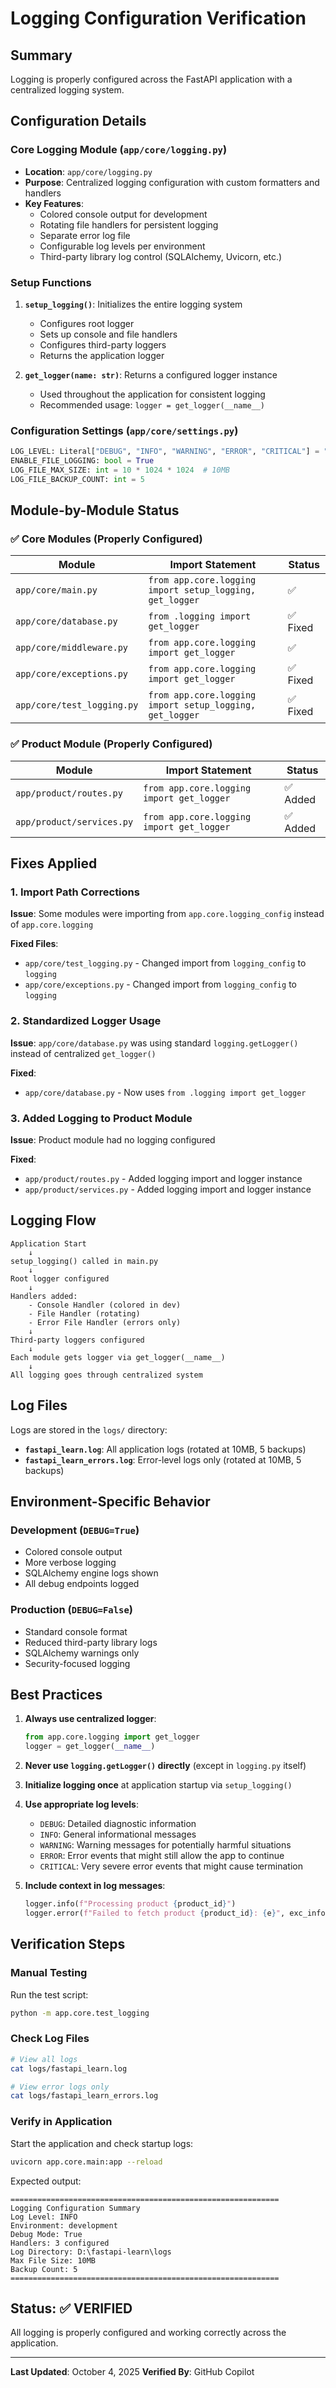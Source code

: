 # Logging Configuration Verification

## Summary
Logging is properly configured across the FastAPI application with a centralized logging system.

## Configuration Details

### Core Logging Module (`app/core/logging.py`)
- **Location**: `app/core/logging.py`
- **Purpose**: Centralized logging configuration with custom formatters and handlers
- **Key Features**:
  - Colored console output for development
  - Rotating file handlers for persistent logging
  - Separate error log file
  - Configurable log levels per environment
  - Third-party library log control (SQLAlchemy, Uvicorn, etc.)

### Setup Functions
1. **`setup_logging()`**: Initializes the entire logging system
   - Configures root logger
   - Sets up console and file handlers
   - Configures third-party loggers
   - Returns the application logger

2. **`get_logger(name: str)`**: Returns a configured logger instance
   - Used throughout the application for consistent logging
   - Recommended usage: `logger = get_logger(__name__)`

### Configuration Settings (`app/core/settings.py`)
```python
LOG_LEVEL: Literal["DEBUG", "INFO", "WARNING", "ERROR", "CRITICAL"] = "INFO"
ENABLE_FILE_LOGGING: bool = True
LOG_FILE_MAX_SIZE: int = 10 * 1024 * 1024  # 10MB
LOG_FILE_BACKUP_COUNT: int = 5
```

## Module-by-Module Status

### ✅ Core Modules (Properly Configured)
| Module | Import Statement | Status |
|--------|-----------------|---------|
| `app/core/main.py` | `from app.core.logging import setup_logging, get_logger` | ✅ |
| `app/core/database.py` | `from .logging import get_logger` | ✅ Fixed |
| `app/core/middleware.py` | `from app.core.logging import get_logger` | ✅ |
| `app/core/exceptions.py` | `from app.core.logging import get_logger` | ✅ Fixed |
| `app/core/test_logging.py` | `from app.core.logging import setup_logging, get_logger` | ✅ Fixed |

### ✅ Product Module (Properly Configured)
| Module | Import Statement | Status |
|--------|-----------------|---------|
| `app/product/routes.py` | `from app.core.logging import get_logger` | ✅ Added |
| `app/product/services.py` | `from app.core.logging import get_logger` | ✅ Added |

## Fixes Applied

### 1. Import Path Corrections
**Issue**: Some modules were importing from `app.core.logging_config` instead of `app.core.logging`

**Fixed Files**:
- `app/core/test_logging.py` - Changed import from `logging_config` to `logging`
- `app/core/exceptions.py` - Changed import from `logging_config` to `logging`

### 2. Standardized Logger Usage
**Issue**: `app/core/database.py` was using standard `logging.getLogger()` instead of centralized `get_logger()`

**Fixed**:
- `app/core/database.py` - Now uses `from .logging import get_logger`

### 3. Added Logging to Product Module
**Issue**: Product module had no logging configured

**Fixed**:
- `app/product/routes.py` - Added logging import and logger instance
- `app/product/services.py` - Added logging import and logger instance

## Logging Flow

```
Application Start
    ↓
setup_logging() called in main.py
    ↓
Root logger configured
    ↓
Handlers added:
    - Console Handler (colored in dev)
    - File Handler (rotating)
    - Error File Handler (errors only)
    ↓
Third-party loggers configured
    ↓
Each module gets logger via get_logger(__name__)
    ↓
All logging goes through centralized system
```

## Log Files

Logs are stored in the `logs/` directory:
- **`fastapi_learn.log`**: All application logs (rotated at 10MB, 5 backups)
- **`fastapi_learn_errors.log`**: Error-level logs only (rotated at 10MB, 5 backups)

## Environment-Specific Behavior

### Development (`DEBUG=True`)
- Colored console output
- More verbose logging
- SQLAlchemy engine logs shown
- All debug endpoints logged

### Production (`DEBUG=False`)
- Standard console format
- Reduced third-party library logs
- SQLAlchemy warnings only
- Security-focused logging

## Best Practices

1. **Always use centralized logger**:
   ```python
   from app.core.logging import get_logger
   logger = get_logger(__name__)
   ```

2. **Never use `logging.getLogger()` directly** (except in `logging.py` itself)

3. **Initialize logging once** at application startup via `setup_logging()`

4. **Use appropriate log levels**:
   - `DEBUG`: Detailed diagnostic information
   - `INFO`: General informational messages
   - `WARNING`: Warning messages for potentially harmful situations
   - `ERROR`: Error events that might still allow the app to continue
   - `CRITICAL`: Very severe error events that might cause termination

5. **Include context in log messages**:
   ```python
   logger.info(f"Processing product {product_id}")
   logger.error(f"Failed to fetch product {product_id}: {e}", exc_info=True)
   ```

## Verification Steps

### Manual Testing
Run the test script:
```bash
python -m app.core.test_logging
```

### Check Log Files
```bash
# View all logs
cat logs/fastapi_learn.log

# View error logs only
cat logs/fastapi_learn_errors.log
```

### Verify in Application
Start the application and check startup logs:
```bash
uvicorn app.core.main:app --reload
```

Expected output:
```
============================================================
Logging Configuration Summary
Log Level: INFO
Environment: development
Debug Mode: True
Handlers: 3 configured
Log Directory: D:\fastapi-learn\logs
Max File Size: 10MB
Backup Count: 5
============================================================
```

## Status: ✅ VERIFIED

All logging is properly configured and working correctly across the application.

---
**Last Updated**: October 4, 2025
**Verified By**: GitHub Copilot
